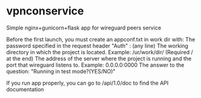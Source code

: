 # vpnconservice
Simple nginx+gunicorn+flask app for wireguard peers service

Before the first launch, you must create an appconf.txt in work dir with:
    The password specified in the request header "Auth" : (any line)
    The working directory in which the project is located. Example: /ur/work/dir/ (Required / at the end)
    The address of the server where the project is running and the port that wireguard listens to. Example: 0.0.0.0:0000
    The answer to the question: "Running in test mode?(YES/NO)"
    
If you run app properly, you can go to /api/1.0/doc to find the API documentation

